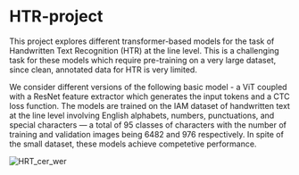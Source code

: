 # HTR-project

This project explores different transformer-based models for the task of Handwritten Text Recognition (HTR) at the line level. This is a challenging task for these models which require pre-training on a very large dataset, since clean, annotated data for HTR is very limited. 

We consider different versions of the following basic model - a ViT coupled with a ResNet feature extractor which generates the input tokens and a CTC loss function. The models are trained on the  IAM dataset of handwritten text at the line level involving English alphabets, numbers, punctuations, and special characters — a total of 95 classes of characters with the number of training and validation images being 6482 and 976 respectively. In spite of the small dataset, these models achieve competetive performance.  



![HRT_cer_wer](https://github.com/user-attachments/assets/1f37f293-3562-4663-8e14-ff02f2436c40)
